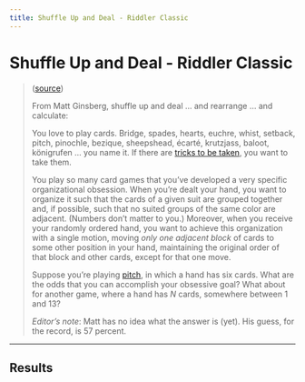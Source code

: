 ```yaml
---
title: Shuffle Up and Deal - Riddler Classic
---
```


# Shuffle Up and Deal - Riddler Classic

> ([source](https://fivethirtyeight.com/features/who-will-capture-the-most-james-bonds/))
>
> From Matt Ginsberg, shuffle up and deal … and rearrange … and calculate:
> 
> You love to play cards. Bridge, spades, hearts, euchre, whist, setback, pitch,
> pinochle, bezique, sheepshead, écarté, krutzjass, baloot, königrufen … you name
> it. If there are [tricks to be taken](https://en.wikipedia.org/wiki/Trick-taking_game),
> you want to take them.
> 
> You play so many card games that you’ve developed a very specific organizational
> obsession. When you’re dealt your hand, you want to organize it such that the
> cards of a given suit are grouped together and, if possible, such that no suited
> groups of the same color are adjacent. (Numbers don’t matter to you.) Moreover,
> when you receive your randomly ordered hand, you want to achieve this organization
> with a single motion, moving _only one adjacent block_ of cards to some other
> position in your hand, maintaining the original order of that block and other
> cards, except for that one move.
> 
> Suppose you’re playing [pitch](https://www.pagat.com/allfours/pitch.html),
> in which a hand has six cards. What are the odds that you can accomplish your
> obsessive goal? What about for another game, where a hand has _N_ cards,
> somewhere between 1 and 13?
> 
> _Editor’s note_: Matt has no idea what the answer is (yet). His guess, for the
> record, is 57 percent.

---

## Results

<div id="running-status"></div>
<div id="container" style="width: 75%;">
    <canvas id="canvas"></canvas>
</div>

<ul id="odds-results"></ul>

<!--
<button id="get-sample" style="display: none">Deal out random hand</button> 
<br>
<button id="get-winning" style="display: none">Deal out winning hand</button>
<br><input type="number" id="num" style="display: none" min="2" value="6" />
<div id="sample-hand"></div>
-->

<script src="https://cdnjs.cloudflare.com/ajax/libs/Chart.js/2.7.3/Chart.bundle.min.js"></script>
<script>
    document.addEventListener('DOMContentLoaded', function() {
        var color = Chart.helpers.color;
        window.chartColors = {
            "red":"rgb(255, 99, 132)",
            "orange":"rgb(255, 159, 64)",
            "yellow":"rgb(255, 205, 86)",
            "green":"rgb(75, 192, 192)",
            "blue":"rgb(54, 162, 235)",
            "purple":"rgb(153, 102, 255)",
            "grey":"rgb(201, 203, 207)"
        };
        var ctx = document.getElementById('canvas').getContext('2d');
        let odds_results_list = document.getElementById('odds-results');
        let running_status = document.getElementById('running-status');

        function appendOddsResult(str) {
            let li = document.createElement('li');
            li.innerHTML = str;
            odds_results_list.appendChild(li);
        }

        var worker = new Worker('{{ "assets/javascript/shuffle-up-and-deal-worker.js" | relative_url }}');

        let hand_sizes = [13, 12, 11, 10, 9, 8, 7, 6, 5, 4, 3, 2, 1];
        let hand_size_labels = hand_sizes.slice(0).map(String);
        hand_size_labels.reverse();

        let current_hand_size = hand_sizes.pop();

        running_status.innerHTML = `Calculating hand size of ${current_hand_size}`;
        worker.postMessage({
            type: 'calculate-odds',
            handSize: current_hand_size,
        });

        // Bar Chart data
        var barChartData = {
            labels: hand_size_labels,
            datasets: [{
                label: 'Results',
                backgroundColor: color(window.chartColors.blue).alpha(0.5).rgbString(),
                borderColor: window.chartColors.blue,
                borderWidth: 1,
                data: []
            }]
        };
        window.myBar = new Chart(ctx, {
            type: 'line',
            data: barChartData,
            options: {
                responsive: true,
                scales: {
                    xAxes: [{
                        display: true,
                        scaleLabel: {
                            display: true,
                            labelString: 'Hand Size'
                        }
                    }],
                    yAxes: [{
                        display: true,
                        scaleLabel: {
                            display: true,
                            labelString: '% chance hand dealt can be sorted with one move'
                        },
                        ticks: {
                            beginAtZero:true
                        }
                    }]
                }
                legend: false,
                title: false
            }
        });


        worker.onmessage = function (event) {
            let data = event.data;
            switch (data && data.type) {
                case 'calculate-odds':
                    let odds_percent = parseFloat((data.odds * 100).toFixed(2));
                    appendOddsResult(`Hand of ${data.handSize} cards - ${odds_percent}% chance your dealt hand is "solvable"`)

                    // Adds result to graph
                    barChartData.datasets[0].data.push(odds_percent);
                    window.myBar.update();
                    break;
            }

            if (hand_sizes.length > 0) {
                current_hand_size = hand_sizes.pop();
                running_status.innerHTML = `Calculating hand size of ${current_hand_size}`;
                worker.postMessage({
                    type: 'calculate-odds',
                    handSize: current_hand_size,
                });
            } else {
                running_status.innerHTML = `Finished all calcuations!`;
            }
        };
    });
    

    /*
        let sample_hand = document.getElementById('sample-hand');
        let winning_hand_button = document.getElementById('get-winning');
        let sample_hand_button = document.getElementById('get-sample');
        let num_input = document.getElementById('num');


        function outputSampleHand(force_winning = false) {
            var log_str;
            var record_log = str => {
                log_str += '<li>' + str + '</li>';
            };
            
            let num = parseInt(num_input.value, 10);
            if (isNaN(num) || num < 1) {
              num = 2;
            }
            do {
                log_str = '';
                var result = dealHandAndSeeIfSolvable(num, record_log);
            } while (!result && force_winning);

            sample_hand.innerHTML = '<ul>' + log_str + '</ul>'
        }

        sample_hand_button.addEventListener('click', function(e) {
            outputSampleHand();
        })
        winning_hand_button.addEventListener('click', function(e) {
            sample_hand.innerHTML = 'Finding winning hand...';
            setTimeout(function() {outputSampleHand(true)}, 200);
        })

        setTimeout(function() {
            const SIMULATIONS = 100000;
            let wins = 0;
            for (let i = 0; i < SIMULATIONS; i++) {
                if (dealHandAndSeeIfSolvable(4)) {
                    wins++;
                }
            }

            let game = document.getElementById('game');

            game.innerHTML = `${wins} / ${SIMULATIONS} ≈ ${Math.round(wins / SIMULATIONS * 100)}% a 6-card hand is "solvable"`;

            outputSampleHand(true);
            
            // Display button
            sample_hand_button.style.display = null;
            winning_hand_button.style.display = null;
            num_input.style.display = null;
            
        }, 200)


    });
    */
</script>
<style>
.red {
    color: red;
}
canvas {
        -moz-user-select: none;
        -webkit-user-select: none;
        -ms-user-select: none;
    }
</style>
